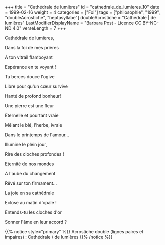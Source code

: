 +++
title = "Cathédrale de lumières"
id = "cathedrale_de_lumieres_10"
date = 1999-02-16
weight = 4
categories = ["Foi"]
tags = ["philosophie", "1999", "doubleAcrostiche", "heptasyllabe"]
doubleAcrostiche = "Cathédrale | de lumières"
LastModifierDisplayName = "Barbara Post - Licence CC BY-NC-ND 4.0"
verseLength = 7
+++

Cathédrale de lumières,

Dans la foi de mes prières

A ton vitrail flamboyant

Espérance en te voyant !

Tu berces douce l'ogive

Libre pour qu'un cœur survive

Hanté de profond bonheur!

Une pierre est une fleur

Eternelle et pourtant vraie

Mêlant le blé, l'herbe, ivraie

Dans le printemps de l'amour...

Illumine le plein jour,

Rire des cloches profondes !

Eternité de nos mondes

A l'aube du changement

Rêvé sur ton firmament...

La joie en sa cathédrale

Eclose au matin d'opale !

Entends-tu les cloches d'or

Sonner l'âme en leur accord ?

{{% notice style="primary" %}}
Acrostiche double (lignes paires et impaires) : Cathédrale / de lumières
{{% /notice %}}
